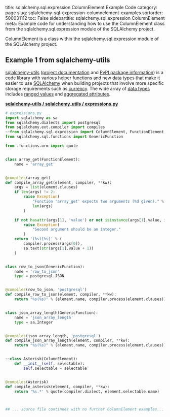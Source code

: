 title: sqlalchemy.sql.expression ColumnElement Example Code
category: page
slug: sqlalchemy-sql-expression-columnelement-examples
sortorder: 500031112
toc: False
sidebartitle: sqlalchemy.sql.expression ColumnElement
meta: Example code for understanding how to use the ColumnElement class from the sqlalchemy.sql.expression module of the SQLAlchemy project.


ColumnElement is a class within the sqlalchemy.sql.expression module of the SQLAlchemy project.


## Example 1 from sqlalchemy-utils
[sqlalchemy-utils](https://github.com/kvesteri/sqlalchemy-utils)
([project documentation](https://sqlalchemy-utils.readthedocs.io/en/latest/)
and
[PyPI package information](https://pypi.org/project/SQLAlchemy-Utils/))
is a code library with various helper functions and new data types
that make it easier to use [SQLAlchemy](/sqlalchemy.html) when building
projects that involve more specific storage requirements such as
[currency](https://sqlalchemy-utils.readthedocs.io/en/latest/data_types.html#module-sqlalchemy_utils.types.currency).
The wide array of
[data types](https://sqlalchemy-utils.readthedocs.io/en/latest/data_types.html)
includes [ranged values](https://sqlalchemy-utils.readthedocs.io/en/latest/range_data_types.html)
and [aggregated attributes](https://sqlalchemy-utils.readthedocs.io/en/latest/aggregates.html).

[**sqlalchemy-utils / sqlalchemy_utils / expressions.py**](https://github.com/kvesteri/sqlalchemy-utils/blob/master/sqlalchemy_utils/./expressions.py)

```python
# expressions.py
import sqlalchemy as sa
from sqlalchemy.dialects import postgresql
from sqlalchemy.ext.compiler import compiles
~~from sqlalchemy.sql.expression import ColumnElement, FunctionElement
from sqlalchemy.sql.functions import GenericFunction

from .functions.orm import quote


class array_get(FunctionElement):
    name = 'array_get'


@compiles(array_get)
def compile_array_get(element, compiler, **kw):
    args = list(element.clauses)
    if len(args) != 2:
        raise Exception(
            "Function 'array_get' expects two arguments (%d given)." %
            len(args)
        )

    if not hasattr(args[1], 'value') or not isinstance(args[1].value, int):
        raise Exception(
            "Second argument should be an integer."
        )
    return '(%s)[%s]' % (
        compiler.process(args[0]),
        sa.text(str(args[1].value + 1))
    )


class row_to_json(GenericFunction):
    name = 'row_to_json'
    type = postgresql.JSON


@compiles(row_to_json, 'postgresql')
def compile_row_to_json(element, compiler, **kw):
    return "%s(%s)" % (element.name, compiler.process(element.clauses))


class json_array_length(GenericFunction):
    name = 'json_array_length'
    type = sa.Integer


@compiles(json_array_length, 'postgresql')
def compile_json_array_length(element, compiler, **kw):
    return "%s(%s)" % (element.name, compiler.process(element.clauses))


~~class Asterisk(ColumnElement):
    def __init__(self, selectable):
        self.selectable = selectable


@compiles(Asterisk)
def compile_asterisk(element, compiler, **kw):
    return '%s.*' % quote(compiler.dialect, element.selectable.name)



## ... source file continues with no further ColumnElement examples...

```

